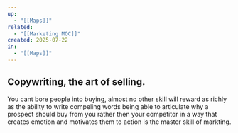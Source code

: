 ```yaml
---
up:
  - "[[Maps]]"
related:
  - "[[Marketing MOC]]"
created: 2025-07-22
in:
  - "[[Maps]]"
---
```




## Copywriting, the art of selling.

You cant bore people into buying, almost no other skill will reward as richly as
the ability to write compeling words being able to articulate why a prospect
should buy from you rather then your competitor in a way that creates emotion
and motivates them to action is the master skill of markting.




